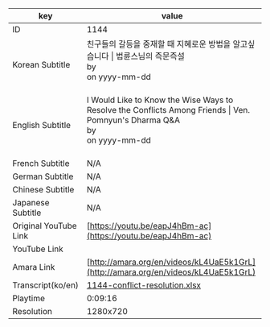 |  key  |  value  |
|-------|---------|
| ID            | 1144 |
| Korean Subtitle | 친구들의 갈등을 중재할 때 지혜로운 방법을 알고싶습니다 \| 법륜스님의 즉문즉설<br>by <br>on yyyy-mm-dd<br><br>|
| English Subtitle | I Would Like to Know the Wise Ways to Resolve the Conflicts Among Friends \| Ven. Pomnyun's Dharma Q&A<br>by <br>on yyyy-mm-dd<br><br>|
| French Subtitle | N/A |
| German Subtitle | N/A |
| Chinese Subtitle | N/A |
| Japanese Subtitle | N/A |
| Original YouTube Link  | [https://youtu.be/eapJ4hBm-ac](https://youtu.be/eapJ4hBm-ac) |
| YouTube Link  |  |
| Amara Link    | [http://amara.org/en/videos/kL4UaE5k1GrL](http://amara.org/en/videos/kL4UaE5k1GrL) |
| Transcript(ko/en) | [1144-conflict-resolution.xlsx](https://github.com/jungtosociety/dharma-qna/raw/master/sub/1144/1144-conflict-resolution.xlsx) |
| Playtime | 0:09:16 |
| Resolution | 1280x720|
